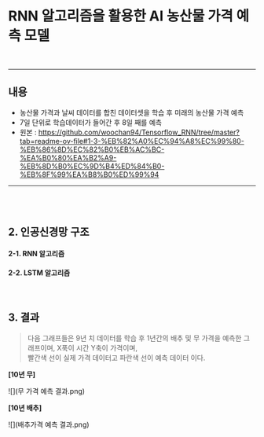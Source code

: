 # RNN 알고리즘을 활용한 AI 농산물 가격 예측 모델 

<br>

<hr>

## 내용 
- 농산물 가격과 날씨 데이터를 합친 데이터셋을 학습 후 미래의 농산물 가격 예측 
- 7일 단위로 학습데이터가 들어간 후 8일 째를 예측
- 원본 : https://github.com/woochan94/Tensorflow_RNN/tree/master?tab=readme-ov-file#1-3-%EB%82%A0%EC%94%A8%EC%99%80-%EB%86%8D%EC%82%B0%EB%AC%BC-%EA%B0%80%EA%B2%A9-%EB%8D%B0%EC%9D%B4%ED%84%B0-%EB%8F%99%EA%B8%B0%ED%99%94

<hr>

<br>
 
 <br> 

 ## 2. 인공신경망 구조 
 #### 2-1. RNN 알고리즘
 #### 2-2. LSTM 알고리즘 

 <br> 

 ## 3. 결과 
> 다음 그래프들은 9년 치 데이터를 학습 후 1년간의 배추 및 무 가격을 예측한 그래프이며, X푹이 시간 Y축이 가격이며, <br>
> 빨간색 선이 실제 가격 데이터고 파란색 선이 예측 데이터 이다. 

**[10년 무]**

![](무 가격 예측 결과.png)

**[10년 배추]**

![](배추가격 예측 결과.png)

<br>
